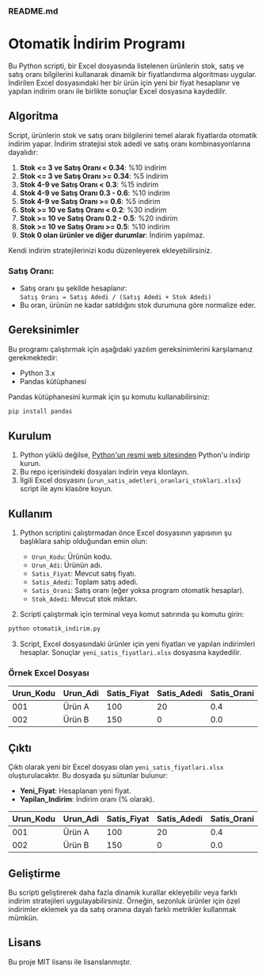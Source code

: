 ### README.md

# Otomatik İndirim Programı

Bu Python scripti, bir Excel dosyasında listelenen ürünlerin stok, satış ve satış oranı bilgilerini kullanarak dinamik bir fiyatlandırma algoritması uygular. İndirilen Excel dosyasındaki her bir ürün için yeni bir fiyat hesaplanır ve yapılan indirim oranı ile birlikte sonuçlar Excel dosyasına kaydedilir.

## Algoritma

Script, ürünlerin stok ve satış oranı bilgilerini temel alarak fiyatlarda otomatik indirim yapar. İndirim stratejisi stok adedi ve satış oranı kombinasyonlarına dayalıdır:

1. **Stok <= 3 ve Satış Oranı < 0.34**: %10 indirim
2. **Stok <= 3 ve Satış Oranı >= 0.34**: %5 indirim
3. **Stok 4-9 ve Satış Oranı < 0.3**: %15 indirim
4. **Stok 4-9 ve Satış Oranı 0.3 - 0.6**: %10 indirim
5. **Stok 4-9 ve Satış Oranı >= 0.6**: %5 indirim
6. **Stok >= 10 ve Satış Oranı < 0.2**: %30 indirim
7. **Stok >= 10 ve Satış Oranı 0.2 - 0.5**: %20 indirim
8. **Stok >= 10 ve Satış Oranı >= 0.5**: %10 indirim
9. **Stok 0 olan ürünler ve diğer durumlar**: İndirim yapılmaz.

Kendi indirim stratejilerinizi kodu düzenleyerek ekleyebilirsiniz.

### Satış Oranı:
- Satış oranı şu şekilde hesaplanır:  
  `Satış Oranı = Satış Adedi / (Satış Adedi + Stok Adedi)`
- Bu oran, ürünün ne kadar satıldığını stok durumuna göre normalize eder.

## Gereksinimler

Bu programı çalıştırmak için aşağıdaki yazılım gereksinimlerini karşılamanız gerekmektedir:

- Python 3.x
- Pandas kütüphanesi

Pandas kütüphanesini kurmak için şu komutu kullanabilirsiniz:

```bash
pip install pandas
```

## Kurulum

1. Python yüklü değilse, [Python'un resmi web sitesinden](https://www.python.org/downloads/) Python'u indirip kurun.
2. Bu repo içerisindeki dosyaları indirin veya klonlayın.
3. İlgili Excel dosyasını (`urun_satis_adetleri_oranlari_stoklari.xlsx`) script ile aynı klasöre koyun.

## Kullanım

1. Python scriptini çalıştırmadan önce Excel dosyasının yapısının şu başlıklara sahip olduğundan emin olun:
   - `Urun_Kodu`: Ürünün kodu.
   - `Urun_Adi`: Ürünün adı.
   - `Satis_Fiyat`: Mevcut satış fiyatı.
   - `Satis_Adedi`: Toplam satış adedi.
   - `Satis_Orani`: Satış oranı (eğer yoksa program otomatik hesaplar).
   - `Stok_Adedi`: Mevcut stok miktarı.

2. Scripti çalıştırmak için terminal veya komut satırında şu komutu girin:

```bash
python otomatik_indirim.py
```

3. Script, Excel dosyasındaki ürünler için yeni fiyatları ve yapılan indirimleri hesaplar. Sonuçlar `yeni_satis_fiyatlari.xlsx` dosyasına kaydedilir.

### Örnek Excel Dosyası

| Urun_Kodu | Urun_Adi  | Satis_Fiyat | Satis_Adedi | Satis_Orani | Stok_Adedi |
|-----------|-----------|-------------|-------------|-------------|------------|
| 001       | Ürün A    | 100         | 20          | 0.4         | 5          |
| 002       | Ürün B    | 150         | 0           | 0.0         | 12         |

## Çıktı

Çıktı olarak yeni bir Excel dosyası olan `yeni_satis_fiyatlari.xlsx` oluşturulacaktır. Bu dosyada şu sütunlar bulunur:

- **Yeni_Fiyat**: Hesaplanan yeni fiyat.
- **Yapilan_Indirim**: İndirim oranı (% olarak).

| Urun_Kodu | Urun_Adi  | Satis_Fiyat | Satis_Adedi | Satis_Orani | Stok_Adedi | Yeni_Fiyat | Yapilan_Indirim |
|-----------|-----------|-------------|-------------|-------------|------------|------------|-----------------|
| 001       | Ürün A    | 100         | 20          | 0.4         | 5          | 95         | 0.05            |
| 002       | Ürün B    | 150         | 0           | 0.0         | 12         | 105        | 0.30            |

## Geliştirme

Bu scripti geliştirerek daha fazla dinamik kurallar ekleyebilir veya farklı indirim stratejileri uygulayabilirsiniz. Örneğin, sezonluk ürünler için özel indirimler eklemek ya da satış oranına dayalı farklı metrikler kullanmak mümkün.

## Lisans

Bu proje MIT lisansı ile lisanslanmıştır.